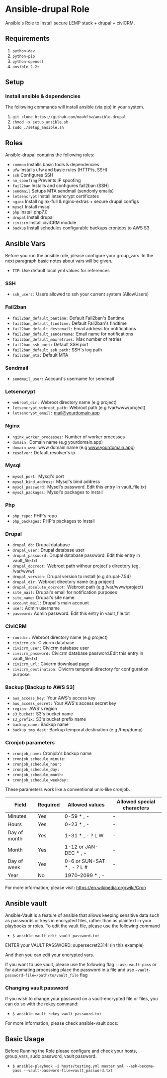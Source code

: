 # Ansible-drupal Role

Ansible's Role to install secure LEMP stack + drupal + civiCRM. 

## Requirements

1. `python-dev` 
2. `python-pip`
3. `python-openssl`
4. `ansible 2.2+`

## Setup

### Install ansible & dependencies

The following commands will install ansible (via pip) in your system.

1. `git clone https://github.com/mauhftw/ansible-drupal`
2. `chmod +x setup_ansible.sh`
3. `sudo ./setup_ansible.sh`

## Roles

Ansible-drupal contains the following roles:

- `common`	Installs basic tools & dependencies
- `ufw`		Installs ufw and basic rules (HTTP/s, SSH)
- `ssh`		Configures SSH
- `no_spoofing`	Prevents IP spoofing
- `fail2ban` 	Installs and configures fail2ban (SSH)
- `sendmail`	Setups MTA sendmail (sendonly emails)
- `letsencrypt`	Install letsencrypt certificates
- `nginx`		Install nginx-full & nginx-extras + secure drupal configs
- `mysql`		Install mysql
- `php`		Install php7.0
- `drupal`	Install drupal
- `civicrm`	Install civiCRM module
- `backup`	Install schedules configurable backups cronjobs to AWS S3

## Ansible Vars

Before you run the ansible role, please configure your group_vars. In the next paragraph basic notes about vars will be given.

- `TIP`: Use default local.yml values for references


### SSH
- `ssh_users:`	  Users allowed to ssh your current system (AllowUsers)
  
### Fail2ban
- `fail2ban_default_bantime:`     Default Fail2ban's Bantime
- `fail2ban_default_findtime:`    Default Fail2ban's findtime
- `fail2ban_default_destemail:`   Email address for notifications
- `fail2ban_default_sendername:`  Email name for notifications
- `fail2ban_default_maxretries:`  Max number of retries
- `fail2ban_ssh_port:`            Default SSH port
- `fail2ban_default_ssh_path:`    SSH's log path
- `fail2ban_mta:`                 Default MTA

### Sendmail
- `sendmail_user:` Account's username for sendmail

### Letsencrypt
- `webroot_dir:` Webroot directory name (e.g project)
- `letsencrypt_webroot_path:` Webroot path (e.g /var/www/project)
- `letsencrypt_email:` mail@yourdomain.app

### Nginx
- `nginx_worker_processes:` Number of worker processes
- `domain:` Domain name (e.g yourdomain.app)
- `domain_www:` www domain name (e.g www.yourdomain.app)
- `resolver:` Default resolver's ip

### Mysql
- `mysql_port:` Mysql's port
- `mysql_bind_address:` Mysql's bind address
- `mysql_password:` Mysql's password. Edit this entry in vault_file.txt 
- `mysql_packages:` Mysql's packages to install

### Php
- `php_repo:` PHP's repo
- `php_packages:` PHP's packages to install


### Drupal
- `drupal_db:` Drupal database
- `drupal_user:` Drupal database user
- `drupal_password:` Drupal database password. Edit this entry in vault_file.txt
- `drupal_docroot:` Webroot path withour project's directory (eg. /var/www)
- `drupal_version:` Drupal version to install (e.g drupal-7.54)
- `drupal_dir:` Webroot directory name (e.g project)
- `drupal_absolute_docroot:` Webroot path (e.g /var/www/project)
- `site_mail:` Drupal's email for notification purposes
- `site_name:` Drupal's site name. 
- `account_mail:` Drupal's main account
- `user:` Admin username 
- `password:` Admin password. Edit this entry in vault_file.txt 

### CiviCRM
- `rootdir:` Webroot directory name (e.g project)
- `civicrm_db:` Civicrm database
- `civicrm_user:` Civicrm database user
- `civicrm_password:` Civicrm database password.Edit this entry in vault_file.txt 
- `civicrm_url:` Civicrm download page
- `civicrm_destination:` Civicrm temporal directory for configuration purpose

### Backup     [Backup to AWS S3]
- `aws_access_key:` Your AWS's access key
- `aws_access_secret:` Your AWS's access secret key
- `region:` AWS's region
- `s3_bucket:` S3's bucket name
- `s3_prefix:` S3's bucket prefix name
- `backup_name:` Backup name
- `backup_tmp_dest:` Backup temporal destination (e.g /tmp/dump)

### Cronjob parameters

- `cronjob_name:` Cronjob's backup name
- `cronjob_schedule_minute:` 
- `cronjob_schedule_hour:` 
- `cronjob_schedule_day:` 
- `cronjob_schedule_month:` 
- `cronjob_schedule_weekday:` 

These parameters work like a conventional unix-like cronjob.


Field	| Required | Allowed values |	Allowed special characters |
------|----------| ---------------|----------------------------|
Minutes |	Yes |	0-59	* , - | - 
Hours |	Yes | 	0-23	* , -	 | - 
Day of month |	Yes |	1-31	* , - ? L W |	- 
Month |	Yes |	1-12 or JAN-DEC	* , - |	- 
Day of week |	Yes |	0-6 or SUN-SAT	* , - ? L # |	- 
Year |	No | 	1970–2099	* , - 


For more information, please visit: https://en.wikipedia.org/wiki/Cron


## Ansible vault

Ansible-Vault is a feature of ansible that allows keeping sensitive data such as passwords or keys in encrypted files, rather than as plaintext in your playbooks or roles. To edit the vault file, please use the following command

- `$ ansible-vault edit vault_password.txt`

ENTER your VAULT PASSWORD: supersecret2314! (in this example)
 
And then you can edit your encrypted vars.

If you want to use vault, please use the following flag `--ask-vault-pass` or for automating processing place the password in a file and use `-vault-password-file=/path/to/vault_file` flag

### Changing vault password

If you wish to change your password on a vault-encrypted file or files, you can do so with the rekey command:

- `$ ansible-vault rekey vault_password.txt`

For more information, please check ansible-vault docs: 

## Basic Usage

Before Running the Role please configure and check your hosts, group_vars, sudo password, vault password.

- `$ ansible-playbook -i hosts/testing.yml master.yml --ask-become-pass --vault-password-file=vault_password.txt`

